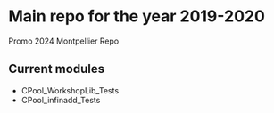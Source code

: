 # Main repo for the year 2019-2020
Promo 2024 Montpellier Repo

## Current modules
- CPool_WorkshopLib_Tests
- CPool_infinadd_Tests
